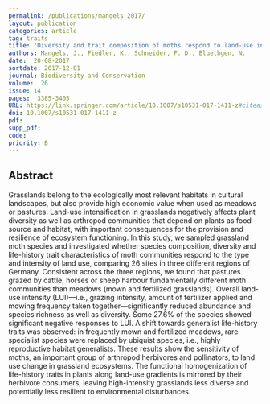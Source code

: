 ```yaml
---
permalink: /publications/mangels_2017/
layout: publication
categories: article
tag: traits
title: 'Diversity and trait composition of moths respond to land-use intensification in grasslands: generalists replace specialists'
authors: Mangels, J., Fiedler, K., Schneider, F. D., Bluethgen, N.
date:  20-08-2017
sortdate: 2017-12-01
journal: Biodiversity and Conservation
volume:  26
issue: 14
pages:  3385-3405
URL: https://link.springer.com/article/10.1007/s10531-017-1411-z#citeas
doi: 10.1007/s10531-017-1411-z
pdf:
supp_pdf:
code:
priority: B
---
```


## Abstract

Grasslands belong to the ecologically most relevant habitats in cultural landscapes, but also provide high economic value when used as meadows or pastures. Land-use intensification in grasslands negatively affects plant diversity as well as arthropod communities that depend on plants as food source and habitat, with important consequences for the provision and resilience of ecosystem functioning. In this study, we sampled grassland moth species and investigated whether species composition, diversity and life-history trait characteristics of moth communities respond to the type and intensity of land use, comparing 26 sites in three different regions of Germany. Consistent across the three regions, we found that pastures grazed by cattle, horses or sheep harbour fundamentally different moth communities than meadows (mown and fertilized grasslands). Overall land-use intensity (LUI)—i.e., grazing intensity, amount of fertilizer applied and mowing frequency taken together—significantly reduced abundance and species richness as well as diversity. Some 27.6% of the species showed significant negative responses to LUI. A shift towards generalist life-history traits was observed: in frequently mown and fertilized meadows, rare specialist species were replaced by ubiquist species, i.e., highly reproductive habitat generalists. These results show the sensitivity of moths, an important group of arthropod herbivores and pollinators, to land use change in grassland ecosystems. The functional homogenization of life-history traits in plants along land-use gradients is mirrored by their herbivore consumers, leaving high-intensity grasslands less diverse and potentially less resilient to environmental disturbances.
